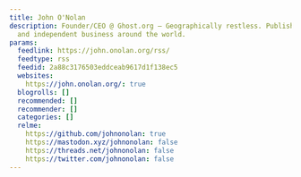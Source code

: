 ```yaml
---
title: John O'Nolan
description: Founder/CEO @ Ghost.org — Geographically restless. Publishing, open source,
  and independent business around the world.
params:
  feedlink: https://john.onolan.org/rss/
  feedtype: rss
  feedid: 2a88c3176503eddceab9617d1f138ec5
  websites:
    https://john.onolan.org/: true
  blogrolls: []
  recommended: []
  recommender: []
  categories: []
  relme:
    https://github.com/johnonolan: true
    https://mastodon.xyz/johnonolan: false
    https://threads.net/johnonolan: false
    https://twitter.com/johnonolan: false
---
```

